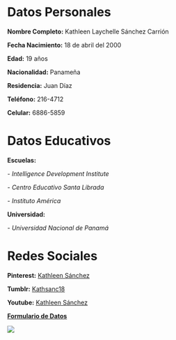 <h1>Datos Personales</h1>
<p><strong>Nombre Completo:</strong> Kathleen Laychelle Sánchez Carrión 
<p><strong>Fecha Nacimiento:</strong> 18 de abril del 2000
<p><strong>Edad:</strong> 19 años
<p><strong>Nacionalidad:</strong> Panameña
<p><strong>Residencia:</strong> Juan Díaz 
<p><strong>Teléfono:</strong> 216-4712
<p><strong>Celular:</strong> 6886-5859
<h1>Datos Educativos</h1>
<p><strong>Escuelas:</strong><p>
<p><em>- Intelligence Development Institute </em>
<p><em>- Centro Educativo Santa Librada </em>
<p><em>- Instituto América </em>
<p><strong>Universidad:</strong>
<P><em>- Universidad Nacional de Panamá </em>
<h1>Redes Sociales</h1>
<p><strong>Pinterest:</strong> <a href="https://www.pinterest.com/kathleensanchez031/">Kathleen Sánchez</a>
<p><strong>Tumblr:</strong> <a href="https://kathsanc18.tumblr.com/">Kathsanc18</a>
<p><strong>Youtube:</strong> <a href="https://www.youtube.com/channel/UCW9q3-BzLnTMMLhZ15HFjIw?disable_polymer=true">Kathleen Sánchez</a>
<p><strong><p><strong><a href="https://kathleensanchez18.github.io/Formulario/">Formulario de Datos</a><strong>
  
<p><img src="https://scontent.fpty1-1.fna.fbcdn.net/v/t1.0-9/s960x960/73388541_103605024437391_6242698685147250688_o.jpg?_nc_cat=102&_nc_oc=AQnjSjNANMfuE-q1QnIvflruVS0ys8VAFYfJ14s1kKj3W5qG1NVk3uCu9NiothWWAPs&_nc_ht=scontent.fpty1-1.fna&oh=002b498524d8fae2daab23f928134563&oe=5E59E1A0">

